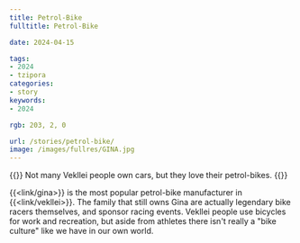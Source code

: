 ```yaml
---
title: Petrol-Bike
fulltitle: Petrol-Bike

date: 2024-04-15

tags:
- 2024
- tzipora
categories:
- story
keywords:
- 2024

rgb: 203, 2, 0

url: /stories/petrol-bike/
image: /images/fullres/GINA.jpg
---
```

{{<note caption>}}
Not many Vekllei people own cars, but they love their petrol-bikes.
{{</note>}}

{{<link/gina>}} is the most popular petrol-bike manufacturer in {{<link/vekllei>}}. The family that still owns Gina are actually legendary bike racers themselves, and sponsor racing events. Vekllei people use bicycles for work and recreation, but aside from athletes there isn't really a "bike culture" like we have in our own world.